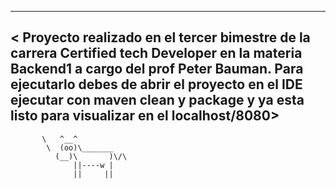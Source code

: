  _______________________________________________________________________________________
< 	Proyecto realizado en el tercer bimestre de la carrera Certified tech Developer
en la materia Backend1 a cargo del prof Peter Bauman. Para ejecutarlo debes de abrir el
proyecto en el IDE ejecutar con maven clean y package y ya esta listo para visualizar en
el localhost/8080>
 ---------------------------------------------------------------------------------------
 	       \   ^__^
 	        \  (oo)\_______
  	          (__)\       )\/\
  	              ||----w |
  	              ||     ||
